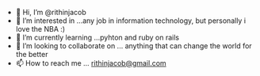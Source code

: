 - 👋 Hi, I’m @rithinjacob
- 👀 I’m interested in ...any job in information technology, but personally i love the NBA :)     
- 🌱 I’m currently learning ...pyhton and ruby on rails
- 💞️ I’m looking to collaborate on ... anything that can change the world for the better
- 📫 How to reach me ... rithinjacob@gmail.com

<!---
rithinjacob/rithinjacob is a ✨ special ✨ repository because its `README.md` (this file) appears on your GitHub profile.
You can click the Preview link to take a look at your changes.
--->
